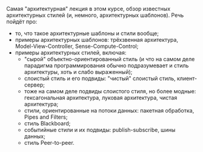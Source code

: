 Самая "архитектурная" лекция в этом курсе, обзор известных архитектурных стилей (и, немного, архитектурных шаблонов). Речь пойдёт про:

- то, что такое архитектурные шаблоны и стили вообще;
- примеры архитектурных шаблонов: трёхзвенная архитектура, Model-View-Controller, Sense-Compute-Control;
- примеры архитектурных стилей, включая:
  - "сырой" объектно-ориентированный стиль (и что на самом деле парадигма программирования обычно подразумевает и стиль архитектуры, хоть и слабо выраженный);
  - слоистый стиль и его подвиды: "чистый" слоистый стиль, клиент-сервер;
  - тоже на самом деле подвиды слоистого стиля, но более модные: гексагональная архитектура, луковая архитектура, чистая архитектура;
  - стили, ориентированные на потоки данных: пакетная обработка, Pipes and Filters;
  - стиль Blackboard;
  - событийные стили и их подвиды: publish-subscribe, шины данных;
  - стиль Peer-to-peer.